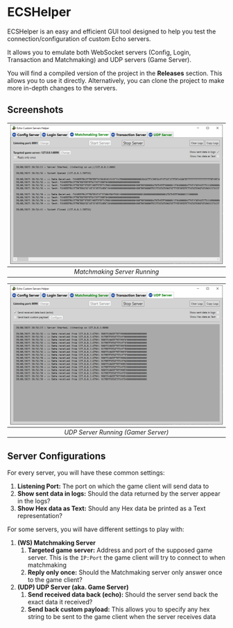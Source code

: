 ﻿# ECSHelper
ECSHelper is an easy and efficient GUI tool designed to help you test the connection/configuration of custom Echo servers.

It allows you to emulate both WebSocket servers (Config, Login, Transaction and Matchmaking) and UDP servers (Game Server).

You will find a compiled version of the project in the **Releases** section.
This allows you to use it directly. 
Alternatively, you can clone the project to make more in-depth changes to the servers.

## Screenshots

| ![Matchmaking Server Running](/Screenshots/MatchmakingServerRunning.png?raw=true "Matchmaking Server Running") |
|:--------------------------------------------------------------------------------------------------------------:| 
|                                          *Matchmaking Server Running*                                          |

| ![UDP Server Running](/Screenshots/UDPServerRunning.png?raw=true "UDP Server Running") |
|:----------------------------------------------------------------------------------------------:| 
|                              *UDP Server Running (Gamer Server)*                               |

## Server Configurations
For every server, you will have these common settings:
1. **Listening Port:** The port on which the game client will send data to
2. **Show sent data in logs:** Should the data returned by the server appear in the logs?
3. **Show Hex data as Text:** Should any Hex data be printed as a Text representation?

For some servers, you will have different settings to play with:
1. **(WS) Matchmaking Server**
   1. **Targeted game server:** Address and port of the supposed game server. This is the `IP:Port` the game client will try to connect to when matchmaking
   2. **Reply only once:** Should the Matchmaking server only answer once to the game client?
2. **(UDP) UDP Server (aka. Game Server)**
   1. **Send received data back (echo):** Should the server send back the exact data it received?
   2. **Send back custom payload:** This allows you to specify any hex string to be sent to the game client when the server receives data